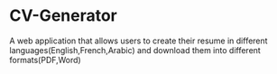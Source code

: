 # CV-Generator
A web application that allows users to create their resume in different languages(English,French,Arabic) and download them into different formats(PDF,Word)
